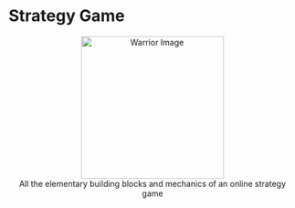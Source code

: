 # Strategy Game

<p align="center">
  <img src="https://svgsilh.com/svg/2029530-8bc34a.svg" alt="Warrior Image" width="auto" height="250px" />
  <br>
  All the elementary building blocks and mechanics of an online strategy game
</p>
